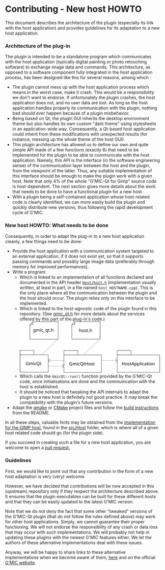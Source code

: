 # Contributing - New host HOWTO

This document describes the architecture of the plugin (especially its link with the host application) and provides guidelines for its adaptation to a new host application.

### Architecture of the plug-in

The plugin is intended to be a standalone program which communicates with the host application (typically digital painting or photo retouching software) to exchange image data and commands. This architecture, as opposed to a software component fully integrated in the host application process, has been designed like this for several reasons, among which :

* The plugin cannot mess up with the host application process which means in the worst case, make it crash. This would be a responsibility we don't want to endorse. If unfortunately the plugin crashes, the host application does not, and no user data are lost. As long as the host application handles properly its communication with the plugin, nothing bad should ever happen because of a plugin misbehavior.
* Being based on Qt, the plugin GUI inherits the desktop environment theme but also handles its own custom "dark theme" using stylesheets in an application-wide way. Consequently, a Qt-based host application could inherit from these modifications with unexpected results (for instance, messing up the whole theme of the host GUI).
* This plugin architecture has allowed us to define our own and quite simple API made of a few functions (exactly 6) that need to be implemented for the plugin to be able to communicate with the host application. Namely, this API is the interface (in the software engineering sense) of the communication layer between the host and the plugin, from the viewpoint of the latter. Thus, any suitable implementation of this interface should be enough to make the plugin work with a given host. Note that only 4% of the whole "G'MIC-Qt for Gimp" source code is host-dependent. The next section gives more details about the work that needs to be done to have a functional plugin for a new host. 
* With a plugin being a self-contained application whose host-related code is clearly identified, we can more easily build the plugin and quickly distribute new versions, thus following the rapid development cycle of G'MIC.

### New host HOWTO: What needs to be done

Consequently, in order to adapt the plug-in to a new host application cleanly, a few things need to be done:

* Provide the host application with a communication system targeted to an external application, if it does not exist yet, so that it supports passing commands and possibly large image data (preferably through memory for improved performances).
* Write a program:
  * Which is linked to an implementation of all functions declared and documented in the API header [`Host/host.h`](https://github.com/c-koi/gmic-qt/blob/master/src/Host/host.h) (implementation usually written, at least in part, in a file named `host_HOSTNAME.cpp`). This is the only place where all the communication between the plugin and the host should occur. The plugin relies only on this interface to be implemented.
  * Which is linked to the host-agnostic code of the plugin found in this repository. (See [gmic_qt.h](src/gmic_qt.h) for more details about the services offered by this part of the plug-in's code.)
 ![Architecture](architecture.svg)
  * Which calls the `GmicQt::run()` function provided by the G'MIC-Qt code, once initialisations are done and the communication with the host is established.
  * It should be noticed that tweaking the API internals to adapt the plugin to a new host is definitely not good practice. It may break the compatibility with the plugin's future versions.
* Adapt the [qmake](https://github.com/c-koi/gmic-qt/blob/master/gmic_qt.pro) or [CMake](https://github.com/c-koi/gmic-qt/blob/master/CMakeLists.txt) project files and follow the [build instructions](https://github.com/c-koi/gmic-qt/blob/master/README.md#build-instructions) from the README.

In all these steps, valuable hints may be obtained from the [implementation for the GIMP host](https://github.com/c-koi/gmic-qt/tree/master/src/Host/Gimp), found in the [src/Host](https://github.com/c-koi/gmic-qt/tree/master/src/Host) folder, which is where all of a given host related code should go (for the plugin side).

If you succeed in creating such a file for a new host application, you are welcome to open a [pull request.](https://github.com/c-koi/gmic-qt/pulls)

### Guidelines

First, we would like to point out that any contribution in the form of a new host adaptation is very (very) welcome. 

However, we have decided that contributions will be now accepted in this (upstream) repository only if they respect the architecture described above. It ensures that the plugin executables can be built for these different hosts and that they can be easily updated to the latest G'MIC version.

Note that we do not deny the fact that some other "tweaked" versions of the G'MIC-Qt plugin (that do not follow the rules defined above) may work for other host applications. Simply, we cannot guarantee their proper functioning. We will not endorse the responsibility of any crash or data loss that may occur with such implementations. We will probably not help in updating these plugins with the newest G'MIC features either. We let the authors of these alternative implementations deal with these issues.

Anyway, we will be happy to share links to these alternative implementations when we become aware of them, [here](https://github.com/c-koi/gmic-qt/blob/master/README.md) and on the official [G'MIC website](https://gmic.eu).
